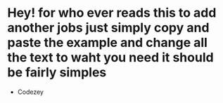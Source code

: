 # Hey! for who ever reads this to add another jobs just simply copy and paste the example and change all the text to waht you need it should be fairly simples 

- Codezey
